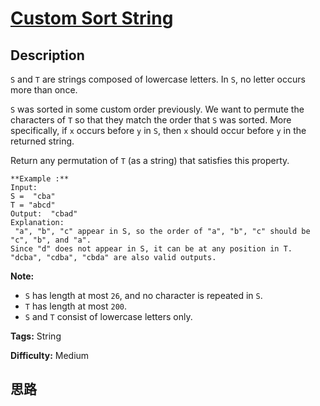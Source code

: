 # [Custom Sort String][title]

## Description

`S` and `T` are strings composed of lowercase letters. In `S`, no letter
occurs more than once.

`S` was sorted in some custom order previously. We want to permute the
characters of `T` so that they match the order that `S` was sorted. More
specifically, if `x` occurs before `y` in `S`, then `x` should occur before
`y` in the returned string.

Return any permutation of `T` (as a string) that satisfies this property.
            **Example :**    Input:     S =  "cba"    T = "abcd"    Output:  "cbad"    Explanation:      "a", "b", "c" appear in S, so the order of "a", "b", "c" should be "c", "b", and "a".     Since "d" does not appear in S, it can be at any position in T. "dcba", "cdba", "cbda" are also valid outputs.    



**Note:**

  * `S` has length at most `26`, and no character is repeated in `S`.
  * `T` has length at most `200`.
  * `S` and `T` consist of lowercase letters only.


**Tags:** String

**Difficulty:** Medium

## 思路

[title]: https://leetcode.com/problems/custom-sort-string
